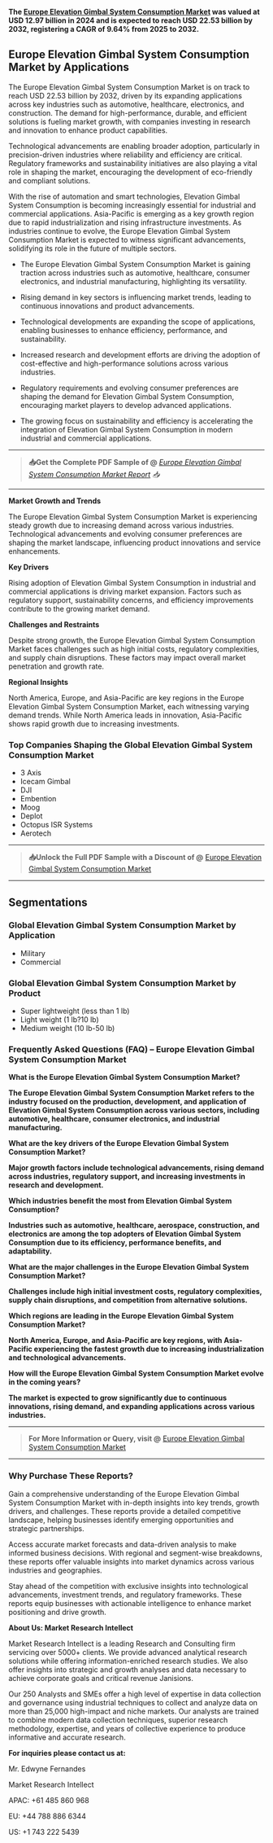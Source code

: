 <p><strong>The <a href="https://www.marketresearchintellect.com/download-sample/?rid=408561&amp;utm_source=Pulse-April-Europe&amp;utm_medium=852">Europe Elevation Gimbal System Consumption Market</a> was valued at USD 12.97 billion in 2024 and is expected to reach USD 22.53 billion by 2032, registering a CAGR of 9.64% from 2025 to 2032.</strong></p><h2>Europe Elevation Gimbal System Consumption Market by Applications&nbsp;</h2><p><p>The Europe Elevation Gimbal System Consumption Market is on track to reach USD 22.53 billion by 2032, driven by its expanding applications across key industries such as automotive, healthcare, electronics, and construction. The demand for high-performance, durable, and efficient solutions is fueling market growth, with companies investing in research and innovation to enhance product capabilities.</p><p>Technological advancements are enabling broader adoption, particularly in precision-driven industries where reliability and efficiency are critical. Regulatory frameworks and sustainability initiatives are also playing a vital role in shaping the market, encouraging the development of eco-friendly and compliant solutions.</p><p>With the rise of automation and smart technologies, Elevation Gimbal System Consumption is becoming increasingly essential for industrial and commercial applications. Asia-Pacific is emerging as a key growth region due to rapid industrialization and rising infrastructure investments. As industries continue to evolve, the Europe Elevation Gimbal System Consumption Market is expected to witness significant advancements, solidifying its role in the future of multiple sectors.</p></p><ul><li><p>The Europe Elevation Gimbal System Consumption Market is gaining traction across industries such as automotive, healthcare, consumer electronics, and industrial manufacturing, highlighting its versatility.</p></li><li><p>Rising demand in key sectors is influencing market trends, leading to continuous innovations and product advancements.</p></li><li><p>Technological developments are expanding the scope of applications, enabling businesses to enhance efficiency, performance, and sustainability.</p></li><li><p>Increased research and development efforts are driving the adoption of cost-effective and high-performance solutions across various industries.</p></li><li><p>Regulatory requirements and evolving consumer preferences are shaping the demand for Elevation Gimbal System Consumption, encouraging market players to develop advanced applications.</p></li><li><p>The growing focus on sustainability and efficiency is accelerating the integration of Elevation Gimbal System Consumption in modern industrial and commercial applications.</p></li></ul><hr /><blockquote><p><strong><span class="font-[700]">📥Get the Complete PDF Sample of @ </span></strong><em><span class="font-[700]"><a href="https://www.marketresearchintellect.com/download-sample/?rid=408561&amp;utm_source=Pulse-April-Europe&amp;utm_medium=852" target="_blank" data-tracking-control-name="article-ssr-frontend-pulse_little-text-block" data-tracking-will-navigate="" data-test-link="">Europe Elevation Gimbal System Consumption Market Report</a>&nbsp;📥</span></em></p></blockquote><hr /><p class="" data-start="77" data-end="360"><strong data-start="77" data-end="105">Market Growth and Trends</strong></p><p class="" data-start="77" data-end="360">The Europe Elevation Gimbal System Consumption Market is experiencing steady growth due to increasing demand across various industries. Technological advancements and evolving consumer preferences are shaping the market landscape, influencing product innovations and service enhancements.</p><p class="" data-start="362" data-end="606"><strong data-start="362" data-end="377">Key Drivers</strong></p><p class="" data-start="362" data-end="606">Rising adoption of Elevation Gimbal System Consumption in industrial and commercial applications is driving market expansion. Factors such as regulatory support, sustainability concerns, and efficiency improvements contribute to the growing market demand.</p><p class="" data-start="608" data-end="849"><strong data-start="608" data-end="637">Challenges and Restraints</strong></p><p class="" data-start="608" data-end="849">Despite strong growth, the Europe Elevation Gimbal System Consumption Market faces challenges such as high initial costs, regulatory complexities, and supply chain disruptions. These factors may impact overall market penetration and growth rate.</p><p class="" data-start="851" data-end="1095"><strong data-start="851" data-end="872">Regional Insights</strong></p><p class="" data-start="851" data-end="1095">North America, Europe, and Asia-Pacific are key regions in the Europe Elevation Gimbal System Consumption Market, each witnessing varying demand trends. While North America leads in innovation, Asia-Pacific shows rapid growth due to increasing investments.</p><p><h3>Top Companies Shaping the Global Elevation Gimbal System Consumption Market </h3><ul><li>3 Axis</li><li>Icecam Gimbal</li><li>DJI</li><li>Embention</li><li>Moog</li><li>Deplot</li><li>Octopus ISR Systems</li><li>Aerotech</li></ul></p><hr /><blockquote><p><strong>📥Unlock the Full PDF Sample with a Discount of @</strong> <a href="https://www.marketresearchintellect.com/ask-for-discount/?rid=408561&amp;utm_source=Pulse-April-Europe&amp;utm_medium=852">Europe Elevation Gimbal System Consumption Market</a></p></blockquote><hr /><p><h2>Segmentations</h2><h3>Global Elevation Gimbal System Consumption Market by Application</h3><ul><li>Military</li><li>Commercial</li></ul><h3>Global Elevation Gimbal System Consumption Market by Product</h3><ul><li>Super lightweight (less than 1 lb)</li><li>Light weight (1 lb?10 lb)</li><li>Medium weight (10 lb-50 lb)</li></ul></p><h3><strong>Frequently Asked Questions (FAQ) &ndash; Europe Elevation Gimbal System Consumption Market</strong></h3><p><strong>What is the Europe Elevation Gimbal System Consumption Market?</strong></p><p><strong>The Europe Elevation Gimbal System Consumption Market refers to the industry focused on the production, development, and application of Elevation Gimbal System Consumption across various sectors, including automotive, healthcare, consumer electronics, and industrial manufacturing.</strong></p><p><strong>What are the key drivers of the Europe Elevation Gimbal System Consumption Market?</strong></p><p><strong>Major growth factors include technological advancements, rising demand across industries, regulatory support, and increasing investments in research and development.</strong></p><p><strong>Which industries benefit the most from Elevation Gimbal System Consumption?</strong></p><p><strong>Industries such as automotive, healthcare, aerospace, construction, and electronics are among the top adopters of Elevation Gimbal System Consumption due to its efficiency, performance benefits, and adaptability.</strong></p><p><strong>What are the major challenges in the Europe Elevation Gimbal System Consumption Market?</strong></p><p><strong>Challenges include high initial investment costs, regulatory complexities, supply chain disruptions, and competition from alternative solutions.</strong></p><p><strong>Which regions are leading in the Europe Elevation Gimbal System Consumption Market?</strong></p><p><strong>North America, Europe, and Asia-Pacific are key regions, with Asia-Pacific experiencing the fastest growth due to increasing industrialization and technological advancements.</strong></p><p><strong>How will the Europe Elevation Gimbal System Consumption Market evolve in the coming years?</strong></p><p><strong>The market is expected to grow significantly due to continuous innovations, rising demand, and expanding applications across various industries.</strong></p><hr /><blockquote><p><span class="font-[700]"><strong>For More Information or Query, visit&nbsp;@</strong>&nbsp;</span><span class="font-[700]"><a href="https://www.marketresearchintellect.com/product/global-elevation-gimbal-system-consumption-market-size-and-forecast/?utm_source=Linkedin&utm_medium=852" target="_blank" data-tracking-control-name="article-ssr-frontend-pulse_little-text-block" data-tracking-will-navigate="" data-test-link="">Europe Elevation Gimbal System Consumption Market</a></span></p></blockquote><hr /><h3><strong data-start="0" data-end="31">Why Purchase These Reports?</strong></h3><p class="" data-start="35" data-end="297">Gain a comprehensive understanding of the Europe Elevation Gimbal System Consumption Market with in-depth insights into key trends, growth drivers, and challenges. These reports provide a detailed competitive landscape, helping businesses identify emerging opportunities and strategic partnerships.</p><p class="" data-start="299" data-end="540">Access accurate market forecasts and data-driven analysis to make informed business decisions. With regional and segment-wise breakdowns, these reports offer valuable insights into market dynamics across various industries and geographies.</p><p class="" data-start="542" data-end="784">Stay ahead of the competition with exclusive insights into technological advancements, investment trends, and regulatory frameworks. These reports equip businesses with actionable intelligence to enhance market positioning and drive growth.</p><p><strong><span class="font-[700]">About Us: Market Research Intellect</span></strong></p><p><span class="">Market Research Intellect is a leading Research and Consulting firm servicing over 5000+ clients. We provide advanced analytical research solutions while offering information-enriched research studies.&nbsp;</span>We also offer insights into strategic and growth analyses and data necessary to achieve corporate goals and critical revenue Janisions.</p><p><span class="">Our 250 Analysts and SMEs offer a high level of expertise in data collection and governance using industrial techniques to collect and analyze data on more than 25,000 high-impact and niche markets. Our analysts are trained to combine modern data collection techniques, superior research methodology, expertise, and years of collective experience to produce informative and accurate research.</span></p><p><strong>For inquiries please contact us at:</strong></p><p>Mr. Edwyne Fernandes</p><p>Market Research Intellect</p><p>APAC: +61 485 860 968</p><p>EU: +44 788 886 6344</p><p>US: +1 743 222 5439</p>